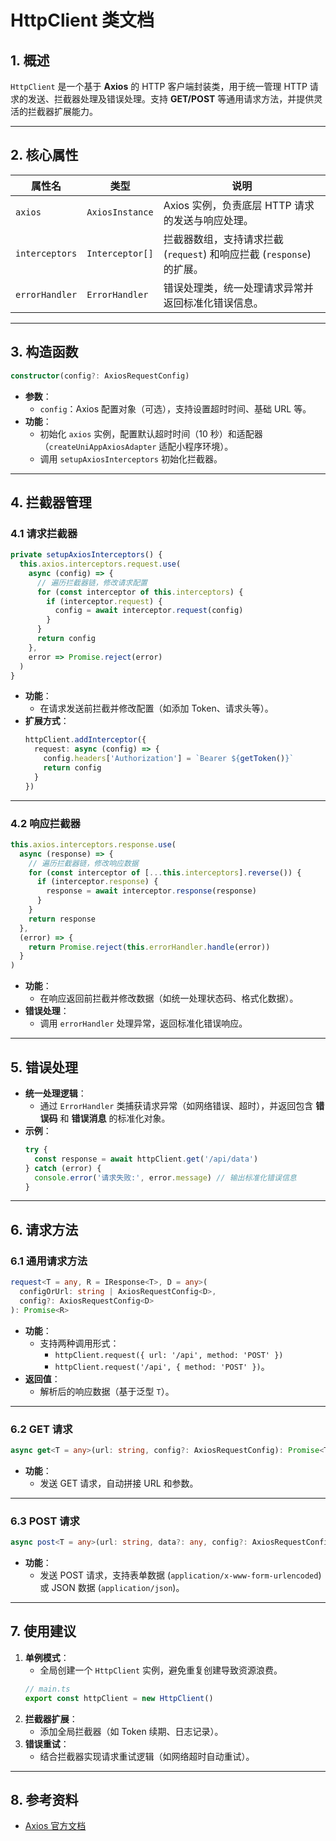 # HttpClient 类文档

## 1. 概述
`HttpClient` 是一个基于 **Axios** 的 HTTP 客户端封装类，用于统一管理 HTTP 请求的发送、拦截器处理及错误处理。支持 **GET/POST** 等通用请求方法，并提供灵活的拦截器扩展能力。

---

## 2. 核心属性
| 属性名       | 类型                | 说明                                                                 |
|--------------|---------------------|----------------------------------------------------------------------|
| `axios`      | `AxiosInstance`     | Axios 实例，负责底层 HTTP 请求的发送与响应处理。               |
| `interceptors` | `Interceptor[]`     | 拦截器数组，支持请求拦截 (`request`) 和响应拦截 (`response`) 的扩展。 |
| `errorHandler` | `ErrorHandler`      | 错误处理类，统一处理请求异常并返回标准化错误信息。               |

---

## 3. 构造函数
```typescript
constructor(config?: AxiosRequestConfig)
```
- **参数**：  
  - `config`：Axios 配置对象（可选），支持设置超时时间、基础 URL 等。  
- **功能**：  
  - 初始化 `axios` 实例，配置默认超时时间（10 秒）和适配器（`createUniAppAxiosAdapter` 适配小程序环境）。  
  - 调用 `setupAxiosInterceptors` 初始化拦截器。  

---

## 4. 拦截器管理
### 4.1 请求拦截器
```typescript
private setupAxiosInterceptors() {
  this.axios.interceptors.request.use(
    async (config) => {
      // 遍历拦截器链，修改请求配置
      for (const interceptor of this.interceptors) {
        if (interceptor.request) {
          config = await interceptor.request(config)
        }
      }
      return config
    },
    error => Promise.reject(error)
  )
}
```
- **功能**：  
  - 在请求发送前拦截并修改配置（如添加 Token、请求头等）。  
- **扩展方式**：  
  ```typescript
  httpClient.addInterceptor({
    request: async (config) => {
      config.headers['Authorization'] = `Bearer ${getToken()}`
      return config
    }
  })
  ```

---

### 4.2 响应拦截器
```typescript
this.axios.interceptors.response.use(
  async (response) => {
    // 遍历拦截器链，修改响应数据
    for (const interceptor of [...this.interceptors].reverse()) {
      if (interceptor.response) {
        response = await interceptor.response(response)
      }
    }
    return response
  },
  (error) => {
    return Promise.reject(this.errorHandler.handle(error))
  }
)
```
- **功能**：  
  - 在响应返回前拦截并修改数据（如统一处理状态码、格式化数据）。  
- **错误处理**：  
  - 调用 `errorHandler` 处理异常，返回标准化错误响应。  

---

## 5. 错误处理
- **统一处理逻辑**：  
  - 通过 `ErrorHandler` 类捕获请求异常（如网络错误、超时），并返回包含 **错误码** 和 **错误消息** 的标准化对象。  
- **示例**：  
  ```typescript
  try {
    const response = await httpClient.get('/api/data')
  } catch (error) {
    console.error('请求失败:', error.message) // 输出标准化错误信息
  }
  ```

---

## 6. 请求方法
### 6.1 通用请求方法
```typescript
request<T = any, R = IResponse<T>, D = any>(
  configOrUrl: string | AxiosRequestConfig<D>,
  config?: AxiosRequestConfig<D>
): Promise<R>
```
- **功能**：  
  - 支持两种调用形式：  
    - `httpClient.request({ url: '/api', method: 'POST' })`  
    - `httpClient.request('/api', { method: 'POST' })`。  
- **返回值**：  
  - 解析后的响应数据（基于泛型 `T`）。  

---

### 6.2 GET 请求
```typescript
async get<T = any>(url: string, config?: AxiosRequestConfig): Promise<T>
```
- **功能**：  
  - 发送 GET 请求，自动拼接 URL 和参数。  

---

### 6.3 POST 请求
```typescript
async post<T = any>(url: string, data?: any, config?: AxiosRequestConfig): Promise<T>
```
- **功能**：  
  - 发送 POST 请求，支持表单数据 (`application/x-www-form-urlencoded`) 或 JSON 数据 (`application/json`)。  

---

## 7. 使用建议
1. **单例模式**：  
   - 全局创建一个 `HttpClient` 实例，避免重复创建导致资源浪费。  
   ```typescript
   // main.ts
   export const httpClient = new HttpClient()
   ```
2. **拦截器扩展**：  
   - 添加全局拦截器（如 Token 续期、日志记录）。  
3. **错误重试**：  
   - 结合拦截器实现请求重试逻辑（如网络超时自动重试）。  

---

## 8. 参考资料
- [Axios 官方文档](https://axios-http.com/docs/intro)  
